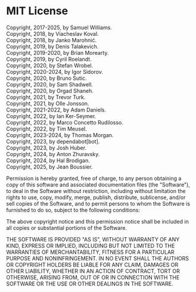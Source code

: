 # MIT License

Copyright, 2017-2025, by Samuel Williams.  
Copyright, 2018, by Viacheslav Koval.  
Copyright, 2018, by Janko Marohnić.  
Copyright, 2019, by Denis Talakevich.  
Copyright, 2019-2020, by Brian Morearty.  
Copyright, 2019, by Cyril Roelandt.  
Copyright, 2020, by Stefan Wrobel.  
Copyright, 2020-2024, by Igor Sidorov.  
Copyright, 2020, by Bruno Sutic.  
Copyright, 2020, by Sam Shadwell.  
Copyright, 2020, by Orgad Shaneh.  
Copyright, 2021, by Trevor Turk.  
Copyright, 2021, by Olle Jonsson.  
Copyright, 2021-2022, by Adam Daniels.  
Copyright, 2022, by Ian Ker-Seymer.  
Copyright, 2022, by Marco Concetto Rudilosso.  
Copyright, 2022, by Tim Meusel.  
Copyright, 2023-2024, by Thomas Morgan.  
Copyright, 2023, by dependabot[bot].  
Copyright, 2023, by Josh Huber.  
Copyright, 2024, by Anton Zhuravsky.  
Copyright, 2024, by Hal Brodigan.  
Copyright, 2025, by Jean Boussier.  

Permission is hereby granted, free of charge, to any person obtaining a copy
of this software and associated documentation files (the "Software"), to deal
in the Software without restriction, including without limitation the rights
to use, copy, modify, merge, publish, distribute, sublicense, and/or sell
copies of the Software, and to permit persons to whom the Software is
furnished to do so, subject to the following conditions:

The above copyright notice and this permission notice shall be included in all
copies or substantial portions of the Software.

THE SOFTWARE IS PROVIDED "AS IS", WITHOUT WARRANTY OF ANY KIND, EXPRESS OR
IMPLIED, INCLUDING BUT NOT LIMITED TO THE WARRANTIES OF MERCHANTABILITY,
FITNESS FOR A PARTICULAR PURPOSE AND NONINFRINGEMENT. IN NO EVENT SHALL THE
AUTHORS OR COPYRIGHT HOLDERS BE LIABLE FOR ANY CLAIM, DAMAGES OR OTHER
LIABILITY, WHETHER IN AN ACTION OF CONTRACT, TORT OR OTHERWISE, ARISING FROM,
OUT OF OR IN CONNECTION WITH THE SOFTWARE OR THE USE OR OTHER DEALINGS IN THE
SOFTWARE.
